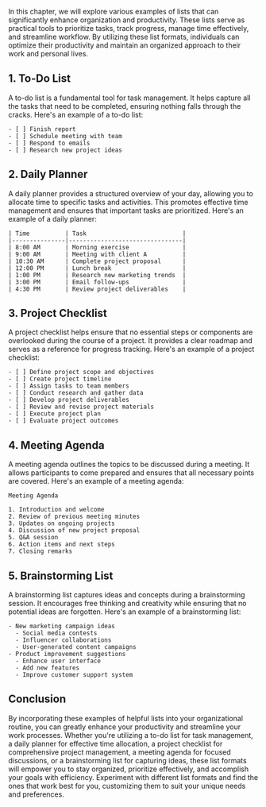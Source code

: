 
In this chapter, we will explore various examples of lists that can significantly enhance organization and productivity. These lists serve as practical tools to prioritize tasks, track progress, manage time effectively, and streamline workflow. By utilizing these list formats, individuals can optimize their productivity and maintain an organized approach to their work and personal lives.

**1. To-Do List**
-----------------

A to-do list is a fundamental tool for task management. It helps capture all the tasks that need to be completed, ensuring nothing falls through the cracks. Here's an example of a to-do list:

    - [ ] Finish report
    - [ ] Schedule meeting with team
    - [ ] Respond to emails
    - [ ] Research new project ideas

**2. Daily Planner**
--------------------

A daily planner provides a structured overview of your day, allowing you to allocate time to specific tasks and activities. This promotes effective time management and ensures that important tasks are prioritized. Here's an example of a daily planner:

    | Time          | Task                           |
    |---------------|--------------------------------|
    | 8:00 AM       | Morning exercise               |
    | 9:00 AM       | Meeting with client A          |
    | 10:30 AM      | Complete project proposal      |
    | 12:00 PM      | Lunch break                    |
    | 1:00 PM       | Research new marketing trends  |
    | 3:00 PM       | Email follow-ups               |
    | 4:30 PM       | Review project deliverables    |

**3. Project Checklist**
------------------------

A project checklist helps ensure that no essential steps or components are overlooked during the course of a project. It provides a clear roadmap and serves as a reference for progress tracking. Here's an example of a project checklist:

    - [ ] Define project scope and objectives
    - [ ] Create project timeline
    - [ ] Assign tasks to team members
    - [ ] Conduct research and gather data
    - [ ] Develop project deliverables
    - [ ] Review and revise project materials
    - [ ] Execute project plan
    - [ ] Evaluate project outcomes

**4. Meeting Agenda**
---------------------

A meeting agenda outlines the topics to be discussed during a meeting. It allows participants to come prepared and ensures that all necessary points are covered. Here's an example of a meeting agenda:

    Meeting Agenda

    1. Introduction and welcome
    2. Review of previous meeting minutes
    3. Updates on ongoing projects
    4. Discussion of new project proposal
    5. Q&A session
    6. Action items and next steps
    7. Closing remarks

**5. Brainstorming List**
-------------------------

A brainstorming list captures ideas and concepts during a brainstorming session. It encourages free thinking and creativity while ensuring that no potential ideas are forgotten. Here's an example of a brainstorming list:

    - New marketing campaign ideas
      - Social media contests
      - Influencer collaborations
      - User-generated content campaigns
    - Product improvement suggestions
      - Enhance user interface
      - Add new features
      - Improve customer support system

**Conclusion**
--------------

By incorporating these examples of helpful lists into your organizational routine, you can greatly enhance your productivity and streamline your work processes. Whether you're utilizing a to-do list for task management, a daily planner for effective time allocation, a project checklist for comprehensive project management, a meeting agenda for focused discussions, or a brainstorming list for capturing ideas, these list formats will empower you to stay organized, prioritize effectively, and accomplish your goals with efficiency. Experiment with different list formats and find the ones that work best for you, customizing them to suit your unique needs and preferences.
